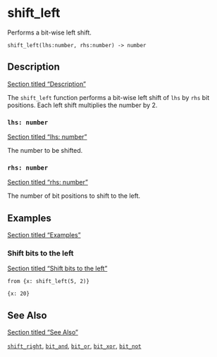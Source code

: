 # shift_left

Performs a bit-wise left shift.

```tql
shift_left(lhs:number, rhs:number) -> number
```

## Description

[Section titled “Description”](#description)

The `shift_left` function performs a bit-wise left shift of `lhs` by `rhs` bit positions. Each left shift multiplies the number by 2.

### `lhs: number`

[Section titled “lhs: number”](#lhs-number)

The number to be shifted.

### `rhs: number`

[Section titled “rhs: number”](#rhs-number)

The number of bit positions to shift to the left.

## Examples

[Section titled “Examples”](#examples)

### Shift bits to the left

[Section titled “Shift bits to the left”](#shift-bits-to-the-left)

```tql
from {x: shift_left(5, 2)}
```

```tql
{x: 20}
```

## See Also

[Section titled “See Also”](#see-also)

[`shift_right`](/reference/functions/shift_right), [`bit_and`](/reference/functions/bit_and), [`bit_or`](/reference/functions/bit_or), [`bit_xor`](/reference/functions/bit_xor), [`bit_not`](/reference/functions/bit_not)